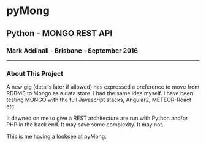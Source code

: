 # pyMong
## Python - MONGO REST API 
### Mark Addinall - Brisbane - September 2016
---- 
### About This Project

A new gig (details later if allowed) has expressed a preference to move from
RDBMS to Mongo as a data store.  I had the same idea myself.  I have been
testing MONGO with the full Javascript stacks, Angular2, METEOR-React etc.

It dawned on me to give a REST architecture are run with Python and/or PHP
in the back end.  It may save some complexity.  It may not.

This is me having a looksee at pyMong.




